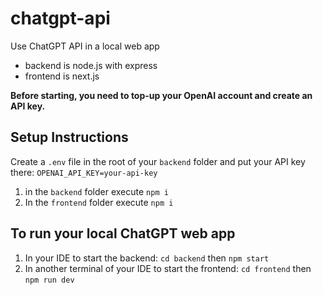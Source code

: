 # chatgpt-api
Use ChatGPT API in a local web app
* backend is node.js with express
* frontend is next.js

**Before starting, you need to top-up your OpenAI account and create an API key.**

## Setup Instructions

Create a `.env` file in the root of your ```backend``` folder and put your API key there: `OPENAI_API_KEY=your-api-key`

1. in the ```backend``` folder execute `npm i`
2. In the ```frontend``` folder execute `npm i` 

## To run your local ChatGPT web app

1. In your IDE to start the backend: `cd backend` then `npm start`
2. In another terminal of your IDE to start the frontend: `cd frontend` then `npm run dev`
